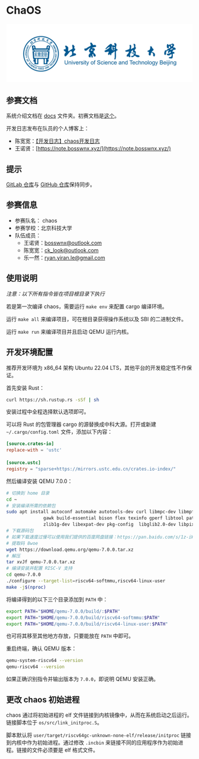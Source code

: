 # ChaOS

![USTB](./docs/image/USTB.jpg)

## 参赛文档

系统介绍文档在 [docs](./docs/) 文件夹。初赛文档是[这个](./docs/初赛文档.md)。

开发日志发布在队员的个人博客上：

- 陈宽宽：[【开发日志】chaos开发日志](https://sazikk.github.io/posts/%E5%BC%80%E5%8F%91%E6%97%A5%E5%BF%97-chaos%E5%BC%80%E5%8F%91%E6%97%A5%E5%BF%97/)
- 王诺贤：[https://note.bosswnx.xyz/](https://note.bosswnx.xyz/)

## 提示

[GitLab 仓库](https://gitlab.eduxiji.net/T202410008992750/oskernel2024-chaos)与 [GitHub 仓库](https://github.com/bosswnx/chaos/)保持同步。

## 参赛信息

- 参赛队名： chaos
- 参赛学校：北京科技大学
- 队伍成员：
  - 王诺贤：[bosswnx@outlook.com](mailto:bosswnx@outlook.com)
  - 陈宽宽：[ck_look@outlook.com](mailto:ck_look@outlook.com)
  - 乐一然：[ryan.yiran.le@gmail.com](mailto:ryan.yiran.le@gmail.com)

## 使用说明

*注意：以下所有指令皆在项目根目录下执行*

若是第一次编译 chaos，需要运行 `make env` 来配置 cargo 编译环境。

运行 `make all` 来编译项目，可在根目录获得操作系统以及 SBI 的二进制文件。

运行 `make run` 来编译项目并且启动 QEMU 运行内核。

## 开发环境配置

推荐开发环境为 x86_64 架构 Ubuntu 22.04 LTS，其他平台的开发稳定性不作保证。

首先安装 Rust：

```bash
curl https://sh.rustup.rs -sSf | sh
```

安装过程中全程选择默认选项即可。

可以将 Rust 的包管理器 cargo 的源替换成中科大源。打开或新建 `~/.cargo/config.toml` 文件，添加以下内容：

```toml
[source.crates-io]
replace-with = 'ustc'

[source.ustc]
registry = "sparse+https://mirrors.ustc.edu.cn/crates.io-index/"
```

然后编译安装 QEMU 7.0.0：

```bash
# 切换到 home 目录
cd ~
# 安装编译所需的依赖包
sudo apt install autoconf automake autotools-dev curl libmpc-dev libmpfr-dev libgmp-dev \
              gawk build-essential bison flex texinfo gperf libtool patchutils bc \
              zlib1g-dev libexpat-dev pkg-config  libglib2.0-dev libpixman-1-dev git tmux python3 ninja-build
# 下载源码包
# 如果下载速度过慢可以使用我们提供的百度网盘链接：https://pan.baidu.com/s/1z-iWIPjxjxbdFS2Qf-NKxQ
# 提取码 8woe
wget https://download.qemu.org/qemu-7.0.0.tar.xz
# 解压
tar xvJf qemu-7.0.0.tar.xz
# 编译安装并配置 RISC-V 支持
cd qemu-7.0.0
./configure --target-list=riscv64-softmmu,riscv64-linux-user
make -j$(nproc)
```

将编译得到的以下三个目录添加到 `PATH` 中：

```bash
export PATH="$HOME/qemu-7.0.0/build/:$PATH"
export PATH="$HOME/qemu-7.0.0/build/riscv64-softmmu:$PATH"
export PATH="$HOME/qemu-7.0.0/build/riscv64-linux-user:$PATH"
```

也可将其移至其他地方存放，只要能放在 `PATH` 中即可。

重启终端，确认 QEMU 版本：

```bash
qemu-system-riscv64 --version
qemu-riscv64 --version
```

如果正确识别指令并输出版本为 `7.0.0`，即说明 QEMU 安装正确。

## 更改 chaos 初始进程

chaos 通过将初始进程的 elf 文件链接到内核镜像中，从而在系统启动之后运行。链接脚本位于 `os/src/link_initproc.S`。

脚本默认将 `user/target/riscv64gc-unknown-none-elf/release/initproc` 链接到内核中作为初始进程。通过修改 `.incbin` 来链接不同的应用程序作为初始进程。链接的文件必须要是 elf 格式文件。